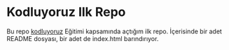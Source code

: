 # Kodluyoruz Ilk Repo
Bu repo [kodluyoruz](https://www.kodluyoruz.org/) Eğitimi kapsamında açtığım ilk repo.  İçerisinde bir adet README dosyası, bir adet de index.html barındırıyor.
